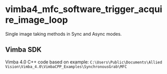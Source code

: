 # vimba4_mfc_software_trigger_acquire_image_loop
Single image taking methods in Sync and Async modes.

## Vimba SDK
Vimba 4.0 C++ code based on example:
`C:\Users\Public\Documents\Allied Vision\Vimba_4.0\VimbaCPP_Examples\SynchronousGrab\MFC`
